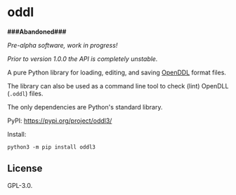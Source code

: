 # oddl

**###Abandoned###**

_Pre-alpha software, work in progress!_

_Prior to version 1.0.0 the API is completely unstable._

A pure Python library for loading, editing, and saving
[OpenDDL](http://openddl.org/) format files.

The library can also be used as a command line tool to check (lint) OpenDLL
(`.oddl`) files.

The only dependencies are Python's standard library.

PyPI: https://pypi.org/project/oddl3/

Install:
```
python3 -m pip install oddl3
````

## License

GPL-3.0.
